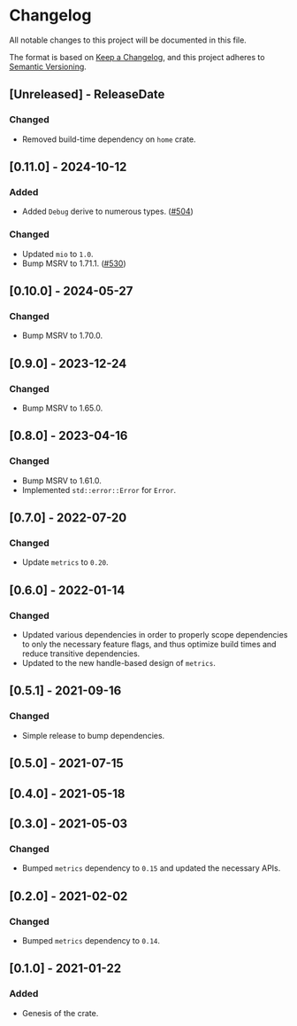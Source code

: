 # Changelog
All notable changes to this project will be documented in this file.

The format is based on [Keep a Changelog](https://keepachangelog.com/en/1.0.0/),
and this project adheres to [Semantic Versioning](https://semver.org/spec/v2.0.0.html).

<!-- next-header -->

## [Unreleased] - ReleaseDate

### Changed

- Removed build-time dependency on `home` crate.

## [0.11.0] - 2024-10-12

### Added

- Added `Debug` derive to numerous types. ([#504](https://github.com/metrics-rs/metrics/pull/504))

### Changed

- Updated `mio` to `1.0`.
- Bump MSRV to 1.71.1. ([#530](https://github.com/metrics-rs/metrics/pull/530))

## [0.10.0] - 2024-05-27

### Changed

- Bump MSRV to 1.70.0.

## [0.9.0] - 2023-12-24

### Changed

- Bump MSRV to 1.65.0.

## [0.8.0] - 2023-04-16

### Changed

- Bump MSRV to 1.61.0.
- Implemented `std::error::Error` for `Error`.

## [0.7.0] - 2022-07-20

### Changed

- Update `metrics` to `0.20`.

## [0.6.0] - 2022-01-14

### Changed
- Updated various dependencies in order to properly scope dependencies to only the necessary feature
  flags, and thus optimize build times and reduce transitive dependencies.
- Updated to the new handle-based design of `metrics`.

## [0.5.1] - 2021-09-16

### Changed
- Simple release to bump dependencies.

## [0.5.0] - 2021-07-15

## [0.4.0] - 2021-05-18

## [0.3.0] - 2021-05-03

### Changed
- Bumped `metrics` dependency to `0.15` and updated the necessary APIs.

## [0.2.0] - 2021-02-02
### Changed
- Bumped `metrics` dependency to `0.14`.

## [0.1.0] - 2021-01-22
### Added
- Genesis of the crate.
